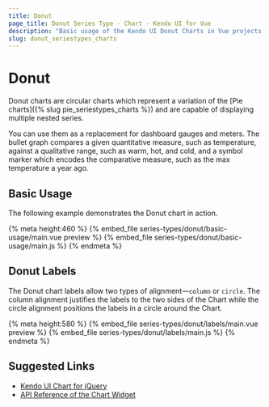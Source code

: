 ```yaml
---
title: Donut
page_title: Donut Series Type - Chart - Kendo UI for Vue
description: "Basic usage of the Kendo UI Donut Charts in Vue projects."
slug: donut_seriestypes_charts
---
```


# Donut

Donut charts are circular charts which represent a variation of the [Pie charts]({% slug pie_seriestypes_charts %}) and are capable of displaying multiple nested series.

You can use them as a replacement for dashboard gauges and meters. The bullet graph compares a given quantitative measure, such as temperature, against a qualitative range, such as warm, hot, and cold, and a symbol marker which encodes the comparative measure, such as the max temperature a year ago.

## Basic Usage

The following example demonstrates the Donut chart in action.

{% meta height:460 %}
{% embed_file series-types/donut/basic-usage/main.vue preview %}
{% embed_file series-types/donut/basic-usage/main.js %}
{% endmeta %}

## Donut Labels

The Donut chart labels allow two types of alignment&mdash;`column` or `circle`. The column alignment justifies the labels to the two sides of the Chart while the circle alignment positions the labels in a circle around the Chart.

{% meta height:580 %}
{% embed_file series-types/donut/labels/main.vue preview %}
{% embed_file series-types/donut/labels/main.js %}
{% endmeta %}

## Suggested Links

* [Kendo UI Chart for jQuery](https://docs.telerik.com/kendo-ui/controls/charts/overview)
* [API Reference of the Chart Widget](https://docs.telerik.com/kendo-ui/api/javascript/dataviz/ui/chart)
